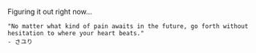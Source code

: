 Figuring it out right now...
```
"No matter what kind of pain awaits in the future, go forth without hesitation to where your heart beats."
- さユり
```
